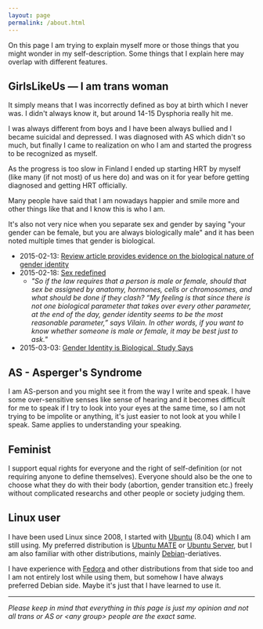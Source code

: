```yaml
---
layout: page
permalink: /about.html
---
```


On this page I am trying to explain myself more or those things that you
might wonder in my self-description. Some things that I explain here may
overlap with different features.

## GirlsLikeUs — I am trans woman

It simply means that I was incorrectly defined as boy at birth which I
never was. I didn't always know it, but around 14-15 Dysphoria really hit
me.

I was always different from boys and I have been always bullied and I
became suicidal and depressed. I was diagnosed with AS which didn't so
much, but finally I came to realization on who I am and started the
progress to be recognized as myself.

As the progress is too slow in Finland I ended up starting HRT by myself
(like many (if not most) of us here do) and was on it for year before
getting diagnosed and getting HRT officially.

Many people have said that I am nowadays happier and smile more and other
things like that and I know this is who I am.

It's also not very nice when you separate sex and gender by saying "your
gender can be female, but you are always biologically male" and it has
been noted multiple times that gender is biological.

* 2015-02-13: [Review article provides evidence on the biological nature
  of gender identity](http://medicalxpress.com/news/2015-02-article-evidence-biological-nature-gender.html)
* 2015-02-18: [Sex redefined](http://www.nature.com/news/sex-redefined-1.16943?WT.mc_id=FBK_NatureNews)
    * *"So if the law requires that a person is male or female, should
      that sex be assigned by anatomy, hormones, cells or chromosomes, and
      what should be done if they clash? “My feeling is that since there
      is not one biological parameter that takes over every other
      parameter, at the end of the day, gender identity seems to be the
      most reasonable parameter,” says Vilain. In other words, if you want
      to know whether someone is male or female, it may be best just to
      ask."*
* 2015-03-03: [Gender Identity is Biological, Study Says](https://gma.yahoo.com/gender-identity-biological-study-says-090824140--abc-news-health.html)

<!--
* https://archive.today/tbCsx
* https://archive.today/UBxOV
* https://archive.today/qb7d5
-->

## AS - Asperger's Syndrome

I am AS-person and you might see it from the way I write and speak. I have
some over-sensitive senses like sense of hearing and it becomes difficult
for me to speak if I try to look into your eyes at the same time, so I am
not trying to be impolite or anything, it's just easier to not look at you
while I speak. Same applies to understanding your speaking.

## Feminist

I support equal rights for everyone and the right of self-definition (or
not requiring anyone to define themselves). Everyone should also be the one
to choose what they do with their body (abortion, gender transition etc.)
freely without complicated researchs and other people or society judging
them.

## Linux user

I have been used Linux since 2008, I started with [Ubuntu] \(8.04) which I am
still using. My preferred distribution is [Ubuntu MATE] or
[Ubuntu Server], but I am also familiar with other distributions, mainly
[Debian]-deriatives. 

I have experience with [Fedora] and other distributions from that side too
and I am not entirely lost while using them, but somehow I have always
preferred Debian side. Maybe it's just that I have learned to use it.

[Ubuntu]:http://www.ubuntu.com/desktop
[Ubuntu MATE]:https://ubuntu-mate.org/
[Ubuntu Server]:http://www.ubuntu.com/server
[Debian]:https://www.debian.org/
[Fedora]:https://getfedora.org

* * * * *

*Please keep in mind that everything in this page is just my opinion and
not all trans or AS or \<any group\> people are the exact same.*
